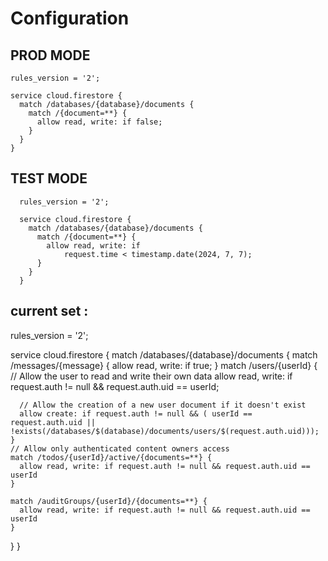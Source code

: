 # Configuration

## PROD MODE

```
rules_version = '2';

service cloud.firestore {
  match /databases/{database}/documents {
    match /{document=**} {
      allow read, write: if false;
    }
  }
}
```

## TEST MODE

```
  rules_version = '2';

  service cloud.firestore {
    match /databases/{database}/documents {
      match /{document=**} {
        allow read, write: if
            request.time < timestamp.date(2024, 7, 7);
      }
    }
  }
```

## current set :
rules_version = '2';

service cloud.firestore {
  match /databases/{database}/documents {
    match /messages/{message} {
      allow read, write: if true;
    }
 		match /users/{userId} {
      // Allow the user to read and write their own data
      allow read, write: if request.auth != null && request.auth.uid == userId;

      // Allow the creation of a new user document if it doesn't exist
      allow create: if request.auth != null && ( userId == request.auth.uid || !exists(/databases/$(database)/documents/users/$(request.auth.uid)));
    }	
    // Allow only authenticated content owners access
    match /todos/{userId}/active/{documents=**} {
      allow read, write: if request.auth != null && request.auth.uid == userId
    }
    
    match /auditGroups/{userId}/{documents=**} {
      allow read, write: if request.auth != null && request.auth.uid == userId
    }
  }
}